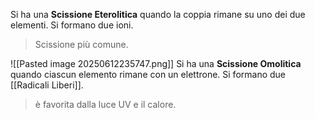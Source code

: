 Si ha una __Scissione Eterolitica__ quando la coppia rimane su uno dei due elementi.
Si formano due ioni.
>Scissione più comune.

![[Pasted image 20250612235747.png]]
Si ha una __Scissione Omolitica__ quando ciascun elemento rimane con un elettrone. Si formano due [[Radicali Liberi]].
>è favorita dalla luce UV e il calore.
